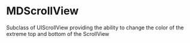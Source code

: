 MDScrollView
============

Subclass of UIScrollView providing the ability to change the color of the extreme top and bottom of the ScrollView
